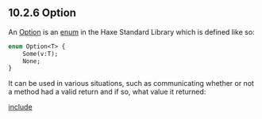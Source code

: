 ## 10.2.6 Option

An [Option](http://api.haxe.org/haxe/ds/Option.html) is an [enum](types-enum-instance.md) in the Haxe Standard Library which is defined like so:

```haxe
enum Option<T> {
	Some(v:T);
	None;
}
```

It can be used in various situations, such as communicating whether or not a method had a valid return and if so, what value it returned:

[include](assets/OptionUsage.hx)
